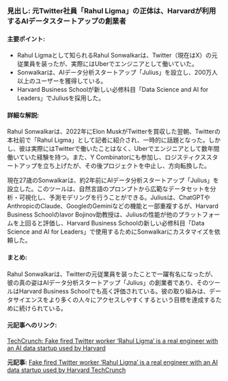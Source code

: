 ### 見出し: 元Twitter社員「Rahul Ligma」の正体は、Harvardが利用するAIデータスタートアップの創業者

#### 主要ポイント:
- Rahul Ligmaとして知られるRahul Sonwalkarは、Twitter（現在はX）の元従業員を装ったが、実際にはUberでエンジニアとして働いていた。
- Sonwalkarは、AIデータ分析スタートアップ「Julius」を設立し、200万人以上のユーザーを獲得している。
- Harvard Business Schoolが新しい必修科目「Data Science and AI for Leaders」でJuliusを採用した。

#### 詳細な解説:
Rahul Sonwalkarは、2022年にElon MuskがTwitterを買収した翌朝、Twitterの本社前で「Rahul Ligma」として記者に紹介され、一時的に話題となった。しかし、彼は実際にはTwitterで働いたことはなく、Uberでエンジニアとして数年間働いていた経験を持つ。また、Y Combinatorにも参加し、ロジスティクススタートアップを立ち上げたが、その後プロジェクトを中止し、方向転換した。

現在27歳のSonwalkarは、約2年前にAIデータ分析スタートアップ「Julius」を設立した。このツールは、自然言語のプロンプトから広範なデータセットを分析・可視化し、予測モデリングを行うことができる。Juliusは、ChatGPTやAnthropicのClaude、GoogleのGeminiなどの機能と一部重複するが、Harvard Business SchoolのIavor Bojinov助教授は、Juliusの性能が他のプラットフォームを上回ると評価し、Harvard Business Schoolの新しい必修科目「Data Science and AI for Leaders」で使用するためにSonwalkarにカスタマイズを依頼した。

#### まとめ:
Rahul Sonwalkarは、Twitterの元従業員を装ったことで一躍有名になったが、彼の真の姿はAIデータ分析スタートアップ「Julius」の創業者であり、そのツールはHarvard Business Schoolでも高く評価されている。彼の取り組みは、データサイエンスをより多くの人々にアクセスしやすくするという目標を達成するために続けられている。

#### 元記事へのリンク:
[TechCrunch: Fake fired Twitter worker ‘Rahul Ligma’ is a real engineer with an AI data startup used by Harvard](https://techcrunch.com/2025/05/15/fake-fired-twitter-worker-rahul-ligma-is-a-real-engineer-with-an-ai-data-startup-used-by-harvard/)

**元記事:** [Fake fired Twitter worker ‘Rahul Ligma’ is a real engineer with an AI data startup used by Harvard TechCrunch](https://techcrunch.com/2025/05/15/fake-fired-twitter-worker-rahul-ligma-is-a-real-engineer-with-an-ai-data-startup-used-by-harvard/)